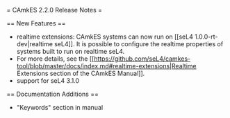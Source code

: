 = CAmkES 2.2.0 Release Notes =

== New Features ==

 * realtime extensions: CAmkES systems can now run on [[seL4 1.0.0-rt-dev|realtime seL4]]. It is possible to configure the realtime properties of systems built to run on realtime seL4.
  * For more details, see the [[https://github.com/seL4/camkes-tool/blob/master/docs/index.md#realtime-extensions|Realtime Extensions section of the CAmkES Manual]].
 * support for seL4 3.1.0

== Documentation Additions ==

 * "Keywords" section in manual
